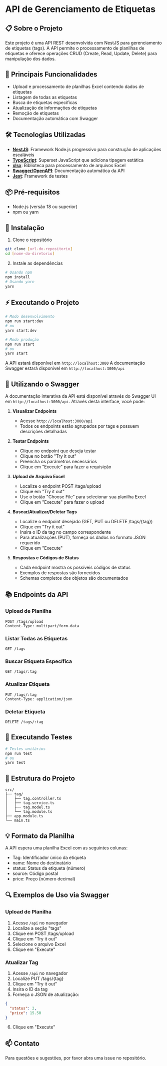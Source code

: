 # API de Gerenciamento de Etiquetas

## 📋 Sobre o Projeto
Este projeto é uma API REST desenvolvida com NestJS para gerenciamento de etiquetas (tags). A API permite o processamento de planilhas de etiquetas e oferece operações CRUD (Create, Read, Update, Delete) para manipulação dos dados.

## 🚀 Principais Funcionalidades
- Upload e processamento de planilhas Excel contendo dados de etiquetas
- Listagem de todas as etiquetas
- Busca de etiquetas específicas
- Atualização de informações de etiquetas
- Remoção de etiquetas
- Documentação automática com Swagger

## 🛠️ Tecnologias Utilizadas
- **[NestJS](https://nestjs.com/)**: Framework Node.js progressivo para construção de aplicações escaláveis
- **[TypeScript](https://www.typescriptlang.org/)**: Superset JavaScript que adiciona tipagem estática
- **[xlsx](https://www.npmjs.com/package/xlsx)**: Biblioteca para processamento de arquivos Excel
- **[Swagger/OpenAPI](https://swagger.io/)**: Documentação automática da API
- **[Jest](https://jestjs.io/)**: Framework de testes

## 📦 Pré-requisitos
- Node.js (versão 18 ou superior)
- npm ou yarn

## 🔧 Instalação

1. Clone o repositório
```bash
git clone [url-do-repositorio]
cd [nome-do-diretorio]
```

2. Instale as dependências
```bash
# Usando npm
npm install
# Usando yarn
yarn
```

## ⚡ Executando o Projeto

```bash
# Modo desenvolvimento
npm run start:dev
# ou
yarn start:dev

# Modo produção
npm run start
# ou
yarn start
```

A API estará disponível em `http://localhost:3000`
A documentação Swagger estará disponível em `http://localhost:3000/api`

## 📖 Utilizando o Swagger

A documentação interativa da API está disponível através do Swagger UI em `http://localhost:3000/api`. Através desta interface, você pode:

1. **Visualizar Endpoints**
   - Acesse `http://localhost:3000/api`
   - Todos os endpoints estão agrupados por tags e possuem descrições detalhadas

2. **Testar Endpoints**
   - Clique no endpoint que deseja testar
   - Clique no botão "Try it out"
   - Preencha os parâmetros necessários
   - Clique em "Execute" para fazer a requisição

3. **Upload de Arquivo Excel**
   - Localize o endpoint POST /tags/upload
   - Clique em "Try it out"
   - Use o botão "Choose File" para selecionar sua planilha Excel
   - Clique em "Execute" para fazer o upload

4. **Buscar/Atualizar/Deletar Tags**
   - Localize o endpoint desejado (GET, PUT ou DELETE /tags/{tag})
   - Clique em "Try it out"
   - Insira o ID da tag no campo correspondente
   - Para atualizações (PUT), forneça os dados no formato JSON requerido
   - Clique em "Execute"

5. **Respostas e Códigos de Status**
   - Cada endpoint mostra os possíveis códigos de status
   - Exemplos de respostas são fornecidos
   - Schemas completos dos objetos são documentados

## 📚 Endpoints da API

### Upload de Planilha
```
POST /tags/upload
Content-Type: multipart/form-data
```

### Listar Todas as Etiquetas
```
GET /tags
```

### Buscar Etiqueta Específica
```
GET /tags/:tag
```

### Atualizar Etiqueta
```
PUT /tags/:tag
Content-Type: application/json
```

### Deletar Etiqueta
```
DELETE /tags/:tag
```

## 🧪 Executando Testes

```bash
# Testes unitários
npm run test
# ou
yarn test
```

## 📝 Estrutura do Projeto
```
src/
├── tag/
│   ├── tag.controller.ts
│   ├── tag.service.ts
│   ├── tag.model.ts
│   └── tag.module.ts
├── app.module.ts
└── main.ts
```

## 💡 Formato da Planilha
A API espera uma planilha Excel com as seguintes colunas:
- Tag: Identificador único da etiqueta
- name: Nome do destinatário
- status: Status da etiqueta (número)
- source: Código postal
- price: Preço (número decimal)

## 🔍 Exemplos de Uso via Swagger

### Upload de Planilha
1. Acesse `/api` no navegador
2. Localize a seção "tags"
3. Clique em POST /tags/upload
4. Clique em "Try it out"
5. Selecione o arquivo Excel
6. Clique em "Execute"

### Atualizar Tag
1. Acesse `/api` no navegador
2. Localize PUT /tags/{tag}
3. Clique em "Try it out"
4. Insira o ID da tag
5. Forneça o JSON de atualização:
```json
{
  "status": 2,
  "price": 15.50
}
```
6. Clique em "Execute"

## 📫 Contato
Para questões e sugestões, por favor abra uma issue no repositório.
